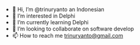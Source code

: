 - 👋 Hi, I’m @trinuryanto an Indonesian
- 👀 I’m interested in Delphi
- 🌱 I’m currently learning Delphi
- 💞️ I’m looking to collaborate on software develop
- 📫 How to reach me trinuryanto@gmail.com

<!---
trinuryanto/trinuryanto is a ✨ special ✨ repository because its `README.md` (this file) appears on your GitHub profile.
You can click the Preview link to take a look at your changes.
--->
